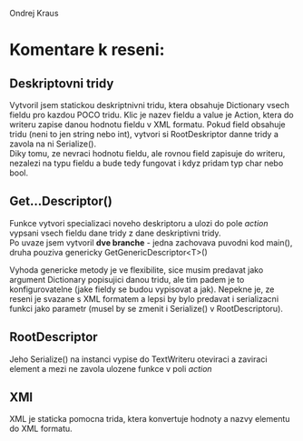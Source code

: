 Ondrej Kraus
# Komentare k reseni:

## Deskriptovni tridy 
Vytvoril jsem statickou deskriptnivni tridu, ktera obsahuje Dictionary vsech fieldu pro kazdou POCO tridu. Klic je nazev fieldu a value je Action, ktera do writeru zapise danou hodnotu fieldu v XML formatu. Pokud field obsahuje tridu (neni to jen string nebo int), vytvori si RootDeskriptor danne tridy a zavola na ni Serialize().  
Diky tomu, ze nevraci hodnotu fieldu, ale rovnou field zapisuje do writeru, nezalezi na typu fieldu a bude tedy fungovat i kdyz pridam typ char nebo bool.


## Get...Descriptor()
Funkce vytvori specializaci noveho deskriptoru a ulozi do pole *action* vypsani vsech fieldu dane tridy z dane deskriptivni tridy.  
Po uvaze jsem vytvoril **dve branche** - jedna zachovava puvodni kod main(), druha pouziva genericky GetGenericDescriptor<T\>()  

Vyhoda genericke metody je ve flexibilite, sice musim predavat jako argument Dictionary popisujici danou tridu, ale tim padem je to konfigurovatelne (jake fieldy se budou vypisovat a jak). Nepekne je, ze reseni je svazane s XML formatem a lepsi by bylo predavat i serializacni funkci jako parametr (musel by se zmenit i Serialize() v RootDescriptoru).


## RootDescriptor
Jeho Serialize() na instanci vypise do TextWriteru oteviraci a zaviraci element a mezi ne zavola ulozene funkce v poli *action*

## XMl
XML je staticka pomocna trida, ktera konvertuje hodnoty a nazvy elementu do XML formatu.